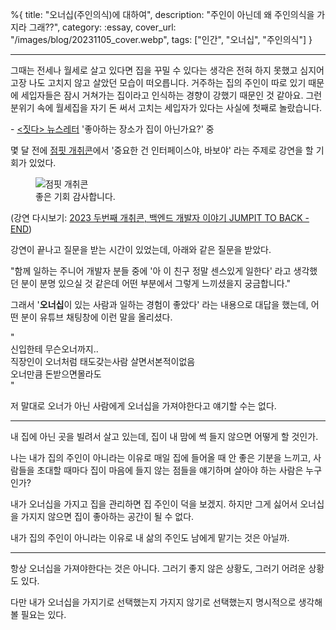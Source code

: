 %{
title: "오너십(주인의식)에 대하여",
description: "주인이 아닌데 왜 주인의식을 가지라 그래??",
category: :essay,
cover_url: "/images/blog/20231105_cover.webp",
tags: ["인간", "오너십", "주인의식"]
}

---

>>>
그때는 전세나 월세로 살고 있다면 집을 꾸밀 수 있다는 생각은 전혀 하지 못했고 심지어 고장 나도 고치지 않고 살았던 모습이 떠오릅니다. 거주하는 집의 주인이 따로 있기 때문에 세입자들은 잠시 거쳐가는 집이라고 인식하는 경향이 강했기 때문인 것 같아요. 그런 분위기 속에 월세집을 자기 돈 써서 고치는 세입자가 있다는 사실에 첫째로 놀랐습니다.

\- [<짓다> 뉴스레터](https://motley-sole-8e6.notion.site/17d0685e1a3b452f93b90376a382052c) '좋아하는 장소가 집이 아닌가요?' 중
>>>

몇 달 전에 [점핏 개취콘](https://www.jumpit.co.kr/book-concert/22)에서 '중요한 건 인터페이스야, 바보야' 라는 주제로 강연을 할 기회가 있었다.

<figure>
  <img src="/images/blog/20231105_jumpit.webp" alt="점핏 개취콘">
  <figcaption>좋은 기회 감사합니다.</figcaption>
</figure>

(강연 다시보기: [2023 두번째 개취콘, 백엔드 개발자 이야기 JUMPIT TO BACK - END](https://www.youtube.com/live/qI4zF0GfEW0?si=zXsjIYm3ZM-wyUkh&t=688))

강연이 끝나고 질문을 받는 시간이 있었는데, 아래와 같은 질문을 받았다.

"함께 일하는 주니어 개발자 분들 중에 '아 이 친구 정말 센스있게 일한다' 라고 생각했던 분이 분명 있으실 것 같은데 어떤 부분에서 그렇게 느끼셨을지 궁금합니다."

그래서 '**오너십**이 있는 사람과 일하는 경험이 좋았다' 라는 내용으로 대답을 했는데, 어떤 분이 유튜브 채팅창에 이런 말을 올리셨다.

"\
신입한테 무슨오너까지..\
직장인이 오너처럼 태도갖는사람 살면서본적이없음\
오너만큼 돈받으면몰라도\
"

저 말대로 오너가 아닌 사람에게 오너십을 가져야한다고 얘기할 수는 없다.

---

내 집에 아닌 곳을 빌려서 살고 있는데, 집이 내 맘에 썩 들지 않으면 어떻게 할 것인가.

나는 내가 집의 주인이 아니라는 이유로 매일 집에 들어올 때 안 좋은 기분을 느끼고, 사람들을 초대할 때마다 집이 마음에 들지 않는 점들을 얘기하며 살아야 하는 사람은 누구인가?

내가 오너십을 가지고 집을 관리하면 집 주인이 덕을 보겠지. 하지만 그게 싫어서 오너십을 가지지 않으면 집이 좋아하는 공간이 될 수 없다.

내가 집의 주인이 아니라는 이유로 내 삶의 주인도 남에게 맡기는 것은 아닐까.

---

항상 오너십을 가져야한다는 것은 아니다. 그러기 좋지 않은 상황도, 그러기 어려운 상황도 있다.

다만 내가 오너십을 가지기로 선택했는지 가지지 않기로 선택했는지 명시적으로 생각해볼 필요는 있다.

